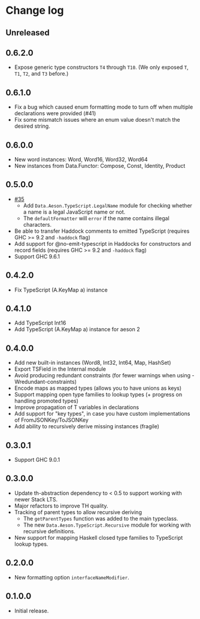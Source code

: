 # Change log

## Unreleased

## 0.6.2.0

* Expose generic type constructors `T4` through `T10`. (We only exposed `T`, `T1`, `T2`, and `T3` before.)

## 0.6.1.0

* Fix a bug which caused enum formatting mode to turn off when multiple declarations were provided (#41)
* Fix some mismatch issues where an enum value doesn't match the desired string.

## 0.6.0.0

* New word instances: Word, Word16, Word32, Word64
* New instances from Data.Functor: Compose, Const, Identity, Product

## 0.5.0.0

* [#35](https://github.com/codedownio/aeson-typescript/pull/35)
    * Add `Data.Aeson.TypeScript.LegalName` module for checking whether a name is a legal JavaScript name or not.
    * The `defaultFormatter` will `error` if the name contains illegal characters.
* Be able to transfer Haddock comments to emitted TypeScript (requires GHC >= 9.2 and `-haddock` flag)
* Add support for @no-emit-typescript in Haddocks for constructors and record fields (requires GHC >= 9.2 and `-haddock` flag)
* Support GHC 9.6.1

## 0.4.2.0

* Fix TypeScript (A.KeyMap a) instance

## 0.4.1.0

* Add TypeScript Int16
* Add TypeScript (A.KeyMap a) instance for aeson 2

## 0.4.0.0

* Add new built-in instances (Word8, Int32, Int64, Map, HashSet)
* Export TSField in the Internal module
* Avoid producing redundant constraints (for fewer warnings when using -Wredundant-constraints)
* Encode maps as mapped types (allows you to have unions as keys)
* Support mapping open type families to lookup types (+ progress on handling promoted types)
* Improve propagation of T variables in declarations
* Add support for "key types", in case you have custom implementations of FromJSONKey/ToJSONKey
* Add ability to recursively derive missing instances (fragile)

## 0.3.0.1

* Support GHC 9.0.1

## 0.3.0.0

* Update th-abstraction dependency to < 0.5 to support working with newer Stack LTS.
* Major refactors to improve TH quality.
* Tracking of parent types to allow recursive deriving
  * The `getParentTypes` function was added to the main typeclass.
  * The new `Data.Aeson.TypeScript.Recursive` module for working with recursive definitions.
* New support for mapping Haskell closed type families to TypeScript lookup types.

## 0.2.0.0

* New formatting option `interfaceNameModifier`.

## 0.1.0.0

* Initial release.
